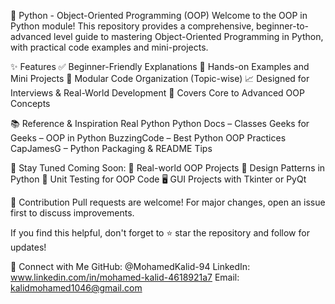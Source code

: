 🐍 Python - Object-Oriented Programming (OOP)
Welcome to the OOP in Python module!
This repository provides a comprehensive, beginner-to-advanced level guide to mastering Object-Oriented Programming in Python, with practical code examples and mini-projects.

✨ Features
✅ Beginner-Friendly Explanations
🧪 Hands-on Examples and Mini Projects
📂 Modular Code Organization (Topic-wise)
📈 Designed for Interviews & Real-World Development
🧠 Covers Core to Advanced OOP Concepts

📚 Reference & Inspiration
Real Python
Python Docs – Classes
Geeks for Geeks – OOP in Python
BuzzingCode – Best Python OOP Practices
CapJamesG – Python Packaging & README Tips

🚀 Stay Tuned
Coming Soon:
🔧 Real-world OOP Projects
🎨 Design Patterns in Python
🧪 Unit Testing for OOP Code
🖥️ GUI Projects with Tkinter or PyQt

🤝 Contribution
Pull requests are welcome!
For major changes, open an issue first to discuss improvements.

If you find this helpful, don't forget to ⭐ star the repository and follow for updates!

🔗 Connect with Me
GitHub: @MohamedKalid-94
LinkedIn: www.linkedin.com/in/mohamed-kalid-4618921a7
Email: kalidmohamed1046@gmail.com

